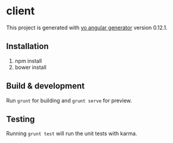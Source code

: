 # client

This project is generated with [yo angular generator](https://github.com/yeoman/generator-angular)
version 0.12.1.

## Installation

1. npm install
2. bower install

## Build & development

Run `grunt` for building and `grunt serve` for preview.

## Testing

Running `grunt test` will run the unit tests with karma.
